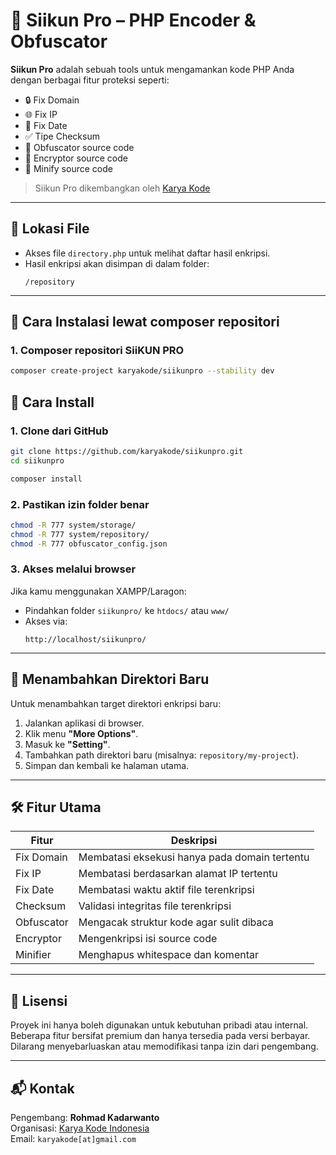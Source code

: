 # 🔐 Siikun Pro – PHP Encoder & Obfuscator

**Siikun Pro** adalah sebuah tools untuk mengamankan kode PHP Anda dengan berbagai fitur proteksi seperti:

- 🔒 Fix Domain
- 🌐 Fix IP
- 📅 Fix Date
- ✅ Tipe Checksum
- 🧩 Obfuscator source code
- 🔐 Encryptor source code
- 🧼 Minify source code

> Siikun Pro dikembangkan oleh [Karya Kode](https://github.com/karyakode)

---

## 📁 Lokasi File

- Akses file `directory.php` untuk melihat daftar hasil enkripsi.
- Hasil enkripsi akan disimpan di dalam folder:  
  ```
  /repository
  ```

---

## 🚀 Cara Instalasi lewat composer repositori

### 1. Composer repositori SiiKUN PRO
```bash
composer create-project karyakode/siikunpro --stability dev
```

## 🚀 Cara Install

### 1. Clone dari GitHub
```bash
git clone https://github.com/karyakode/siikunpro.git
cd siikunpro

composer install
```

### 2. Pastikan izin folder benar
```bash
chmod -R 777 system/storage/
chmod -R 777 system/repository/
chmod -R 777 obfuscator_config.json
```

### 3. Akses melalui browser
Jika kamu menggunakan XAMPP/Laragon:
- Pindahkan folder `siikunpro/` ke `htdocs/` atau `www/`
- Akses via:  
  ```
  http://localhost/siikunpro/
  ```

---

## 🧭 Menambahkan Direktori Baru

Untuk menambahkan target direktori enkripsi baru:

1. Jalankan aplikasi di browser.
2. Klik menu **"More Options"**.
3. Masuk ke **"Setting"**.
4. Tambahkan path direktori baru (misalnya: `repository/my-project`).
5. Simpan dan kembali ke halaman utama.

---

## 🛠️ Fitur Utama

| Fitur            | Deskripsi                                      |
|------------------|------------------------------------------------|
| Fix Domain       | Membatasi eksekusi hanya pada domain tertentu |
| Fix IP           | Membatasi berdasarkan alamat IP tertentu      |
| Fix Date         | Membatasi waktu aktif file terenkripsi        |
| Checksum         | Validasi integritas file terenkripsi          |
| Obfuscator       | Mengacak struktur kode agar sulit dibaca      |
| Encryptor        | Mengenkripsi isi source code                  |
| Minifier         | Menghapus whitespace dan komentar             |

---

## 📄 Lisensi

Proyek ini hanya boleh digunakan untuk kebutuhan pribadi atau internal. Beberapa fitur bersifat premium dan hanya tersedia pada versi berbayar. Dilarang menyebarluaskan atau memodifikasi tanpa izin dari pengembang.

---

## 📬 Kontak

Pengembang: **Rohmad Kadarwanto**  
Organisasi: [Karya Kode Indonesia](https://github.com/karyakode)  
Email: `karyakode[at]gmail.com`
